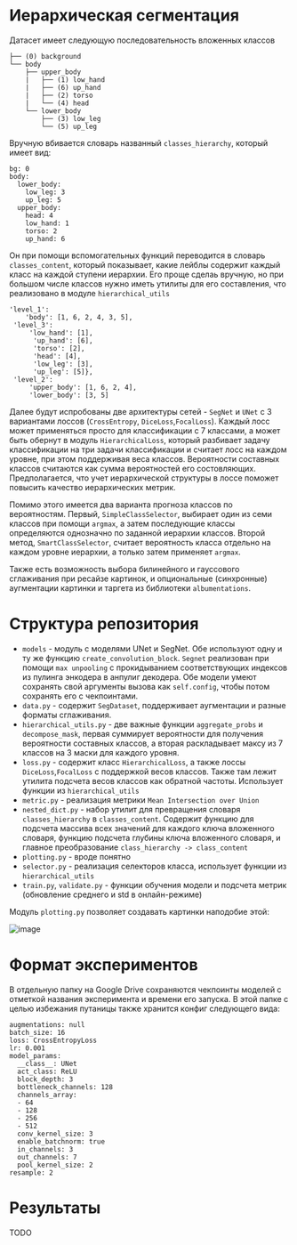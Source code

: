# Иерархическая сегментация

Датасет имеет следующую последовательность вложенных классов

```
├── (0) background
└── body
    ├── upper_body
    |   ├── (1) low_hand
    |   ├── (6) up_hand
    |   ├── (2) torso
    |   └── (4) head
    └── lower_body
        ├── (3) low_leg
        └── (5) up_leg
```
Вручную вбивается словарь названный `classes_hierarchy`, который имеет вид:

```
bg: 0
body:
  lower_body:
    low_leg: 3
    up_leg: 5
  upper_body:
    head: 4
    low_hand: 1
    torso: 2
    up_hand: 6
```
Он при помощи вспомогательных функций переводится в словарь `classes_content`, который показывает, какие лейблы содержит каждый класс на каждой ступени иерархии. Его проще сделаь вручную, но при большом числе классов нужно иметь утилиты для его составления, что реализовано в модуле `hierarchical_utils`

```
'level_1': 
    'body': [1, 6, 2, 4, 3, 5],
 'level_3': 
     'low_hand': [1],
      'up_hand': [6],
      'torso': [2],
      'head': [4],
      'low_leg': [3],
      'up_leg': [5]},
 'level_2': 
     'upper_body': [1, 6, 2, 4], 
     'lower_body': [3, 5]
```

Далее будут испробованы две архитектуры сетей - `SegNet` и `UNet` с 3 вариантами лоссов (`CrossEntropy`, `DiceLoss`,`FocalLoss`). 
Каждый лосс может применяться просто для классификации с 7 классами, а может быть обернут в модуль `HierarchicalLoss`, который разбивает задачу классификации на три задачи классификации и считает лосс на каждом уровне, при этом поддерживая веса классов. Вероятности составных классов считаются как сумма вероятностей его состовляющих. Предполагается, что учет иерархической структуры в лоссе поможет повысить качество иерархических метрик.

Помимо этого имеется два варианта прогноза классов по вероятностям. Первый, `SimpleClassSelector`, выбирает один из семи классов при помощи `argmax`, а затем последующие классы определяются однозначно по заданной иерархии классов. Второй метод, `SmartClassSelector`, считает вероятность класса отдельно на каждом уровне иерархии, а только затем применяет `argmax`.

Также есть возможность выбора билинейного и гауссового сглаживания при ресайзе картинок, и опциональные (синхронные) аугментации картинки и таргета из библиотеки `albumentations`.

# Структура репозитория

+ `models` - модуль с моделями UNet и SegNet. Обе используют одну и ту же функцию `create_convolution_block`. `Segnet` реализован при помощи `max unpooling` с прокидыванием соответствующих индексов из пулинга энкодера в анпулиг декодера. Обе модели умеют сохранять свой аргументы вызова как `self.config`, чтобы потом сохранять его с чекпоинтами.
+ `data.py` - содержит `SegDataset`, поддерживает аугментации и разные форматы сглаживания.
+ `hierarchical_utils.py` - две важные функции `aggregate_probs` и `decompose_mask`, первая суммирует вероятности для получения вероятности составных классов, а вторая раскладывает максу из 7 классов на 3 маски для каждого уровня.
+ `loss.py` - содержит класс `HierarchicalLoss`, а также лоссы `DiceLoss`,`FocalLoss` с поддержкой весов классов. Также там лежит утилита подсчета весов классов как обратной частоты. Использует функции из `hierarchical_utils`
+ `metric.py` - реализация метрики `Mean Intersection over Union`
+ `nested_dict.py` - набор утилит для превращения словаря `classes_hierarchy` в `classes_content`. Содержит функцию для подсчета массива всех значений для каждого ключа вложенного словаря, функцию подсчета глубины ключа вложенного словаря, и главное преобразование `class_hierarchy -> class_content`
+ `plotting.py` - вроде понятно
+ `selector.py` - реализация селекторов класса, использует функции из `hierarchical_utils`
+ `train.py`, `validate.py` - функции обучения модели и подсчета метрик (обновление среднего и std в онлайн-режиме)

Модуль `plotting.py` позволяет создавать картинки наподобие этой:

![image](https://github.com/user-attachments/assets/a0a52111-8525-4910-b563-dc75a006be7f)


# Формат экспериментов

В отдельную папку на Google Drive сохраняются чекпоинты моделей с отметкой названия эксперимента и времени его запуска. В этой папке с целью избежания путаницы также хранится конфиг следующего вида:

```
augmentations: null
batch_size: 16
loss: CrossEntropyLoss
lr: 0.001
model_params:
  __class__: UNet
  act_class: ReLU
  block_depth: 3
  bottleneck_channels: 128
  channels_array:
  - 64
  - 128
  - 256
  - 512
  conv_kernel_size: 3
  enable_batchnorm: true
  in_channels: 3
  out_channels: 7
  pool_kernel_size: 2
resample: 2
```

# Результаты

TODO
